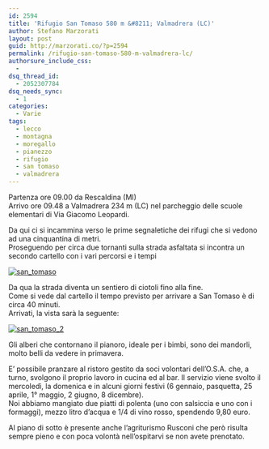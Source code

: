 ```yaml
---
id: 2594
title: 'Rifugio San Tomaso 580 m &#8211; Valmadrera (LC)'
author: Stefano Marzorati
layout: post
guid: http://marzorati.co/?p=2594
permalink: /rifugio-san-tomaso-580-m-valmadrera-lc/
authorsure_include_css:
  - 
dsq_thread_id:
  - 2052307784
dsq_needs_sync:
  - 1
categories:
  - Varie
tags:
  - lecco
  - montagna
  - moregallo
  - pianezzo
  - rifugio
  - san tomaso
  - valmadrera
---
```

Partenza ore 09.00 da Rescaldina (MI)  
Arrivo ore 09.48 a Valmadrera 234 m (LC) nel parcheggio delle scuole elementari di Via Giacomo Leopardi.

Da qui ci si incammina verso le prime segnaletiche dei rifugi che si vedono ad una cinquantina di metri.  
Proseguendo per circa due tornanti sulla strada asfaltata si incontra un secondo cartello con i vari percorsi e i tempi

[<img src="http://res.cloudinary.com/marzorati-co/image/upload/v1408107877/san_tomaso_ujh02o.png" alt="san_tomaso"  class="alignleft size-full wp-image-2595" />][1]

Da qua la strada diventa un sentiero di ciotoli fino alla fine.  
Come si vede dal cartello il tempo previsto per arrivare a San Tomaso è di circa 40 minuti.  
Arrivati, la vista sarà la seguente:

[<img src="http://res.cloudinary.com/marzorati-co/image/upload/v1408107874/san_tomaso_2_tfc8xy.png" alt="san_tomaso_2"  class="aligncenter size-full wp-image-2597" />][2]

Gli alberi che contornano il pianoro, ideale per i bimbi, sono dei mandorli, molto belli da vedere in primavera.

E&#8217; possibile pranzare al ristoro gestito da soci volontari dell&#8217;O.S.A. che, a turno, svolgono il proprio lavoro in cucina ed al bar. Il servizio viene svolto il mercoledì, la domenica e in alcuni giorni festivi (6 gennaio, pasquetta, 25 aprile, 1° maggio, 2 giugno, 8 dicembre).  
Noi abbiamo mangiato due piatti di polenta (uno con salsiccia e uno con i formaggi), mezzo litro d&#8217;acqua e 1/4 di vino rosso, spendendo 9,80 euro.

Al piano di sotto è presente anche l&#8217;agriturismo Rusconi che però risulta sempre pieno e con poca volontà nell&#8217;ospitarvi se non avete prenotato.

 [1]: http://res.cloudinary.com/marzorati-co/image/upload/v1408107877/san_tomaso_ujh02o.png
 [2]: http://res.cloudinary.com/marzorati-co/image/upload/v1408107874/san_tomaso_2_tfc8xy.png

<script async src="//pagead2.googlesyndication.com/pagead/js/adsbygoogle.js"></script>
<ins class="adsbygoogle"
     style="display:block"
     data-ad-client="ca-pub-2779664131593194"
     data-ad-slot="2588551865"
     data-ad-format="auto"></ins>
<script>
(adsbygoogle = window.adsbygoogle || []).push({});
</script>